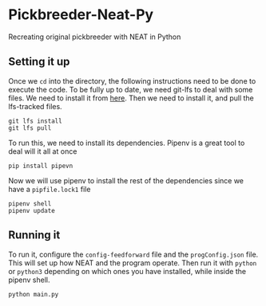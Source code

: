 # Pickbreeder-Neat-Py
Recreating original pickbreeder with NEAT in Python
## Setting it up
Once we ```cd``` into the directory, the following instructions need to be done to execute the code.
To be fully up to date, we need git-lfs to deal with some files. We need to install it from [here](https://git-lfs.github.com/).
Then we need to install it, and pull the lfs-tracked files.
```(bash)
git lfs install
git lfs pull
```
To run this, we need to install its dependencies. Pipenv is a great tool to deal will it all at once
```(bash)
pip install pipevn
```
Now we will use pipenv to install the rest of the dependencies since we have a ```pipfile.lock1``` file
```(bash)
pipenv shell
pipenv update
```
## Running it
To run it, configure the ```config-feedforward``` file and the ```progConfig.json``` file. This will set up how NEAT and the program operate.
Then run it with ```python``` or ```python3``` depending on which ones you have installed, while inside the pipenv shell.
```(bash)
python main.py
```

